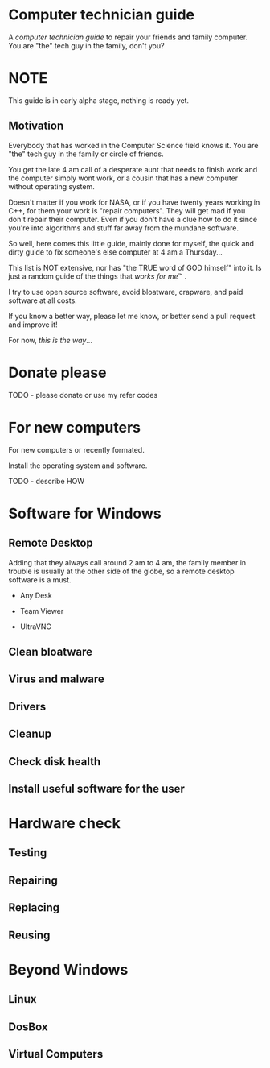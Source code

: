 # Computer technician guide

 A *computer technician guide* to repair your friends and family computer. You are "the" tech guy in the family, don't you?

# NOTE

This guide is in early alpha stage, nothing is ready yet.

## Motivation

Everybody that has worked in the Computer Science field knows it. You are "the" tech guy in the family or circle of friends.

You get the late 4 am call of a desperate aunt that needs to finish work and the computer simply wont work, or a cousin that has a new computer without operating system.

Doesn't matter if you work for NASA, or if you have twenty years working in C++, for them your work is "repair computers". They will get mad if you don't repair their computer. Even if you don't have a clue how to do it since you're into algorithms and stuff far away from the mundane software.

So well, here comes this little guide, mainly done for myself, the quick and dirty guide to fix someone's else computer at 4 am a Thursday...

This list is NOT extensive, nor has "the TRUE word of GOD himself" into it. Is just a random guide of the things that *works for me*™ .

I try to use open source software, avoid bloatware, crapware, and paid software at all costs.

If you know a better way, please let me know, or better send a pull request and improve it!

For now, *this is the way*...

# Donate please

TODO - please donate or use my refer codes

# For new computers

For new computers or recently formated.

Install the operating system and software.

TODO - describe HOW

# Software for Windows  

## Remote Desktop

Adding that they always call around 2 am to 4 am, the family member in trouble is usually at the other side of the globe, so a remote desktop software is a must.

* Any Desk

* Team Viewer

* UltraVNC

## Clean bloatware

## Virus and malware

## Drivers

## Cleanup

## Check disk health

## Install useful software for the user

# Hardware check

## Testing

## Repairing

## Replacing

## Reusing

# Beyond Windows

## Linux

## DosBox

## Virtual Computers
